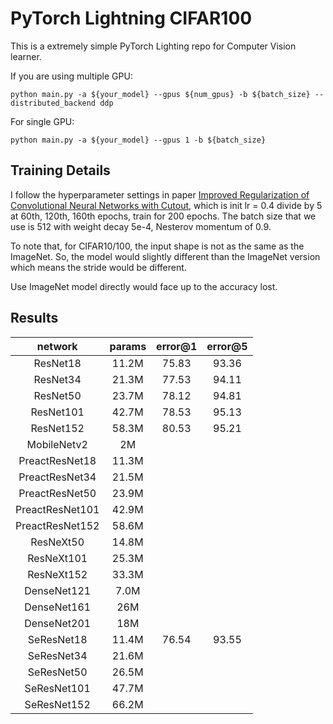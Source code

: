 # PyTorch Lightning CIFAR100

This is a extremely simple PyTorch Lighting repo for Computer Vision learner.

If you are using multiple GPU:

`python main.py -a ${your_model} --gpus ${num_gpus} -b ${batch_size} --distributed_backend ddp`

For single GPU:

`python main.py -a ${your_model} --gpus 1 -b ${batch_size} `

## Training Details

I follow the hyperparameter settings in paper [Improved Regularization of Convolutional Neural Networks with Cutout](https://arxiv.org/abs/1708.04552v2), which is init lr = 0.4 divide by 5 at 60th, 120th, 160th epochs, train for 200 epochs. The batch size that we use is 512 with weight decay 5e-4, Nesterov momentum of 0.9.

To note that, for CIFAR10/100, the input shape is not as the same as the ImageNet. 
So, the model would slightly different than the ImageNet version which means the stride would be different.

Use ImageNet model directly would face up to the accuracy lost.

## Results

|     network     | params | error@1 | error@5 |
| :-------------: | :----: | :-----: | :-----: |
|    ResNet18     | 11.2M  |  75.83  |  93.36  |
|    ResNet34     | 21.3M  |  77.53  |  94.11  |
|    ResNet50     | 23.7M  |  78.12  |  94.81  |
|    ResNet101    | 42.7M  |  78.53  |  95.13  |
|    ResNet152    | 58.3M  |  80.53  |  95.21  |
|   MobileNetv2   |   2M   |         |         |
| PreactResNet18  | 11.3M  |         |         |
| PreactResNet34  | 21.5M  |         |         |
| PreactResNet50  | 23.9M  |         |         |
| PreactResNet101 | 42.9M  |         |         |
| PreactResNet152 | 58.6M  |         |         |
|    ResNeXt50    | 14.8M  |         |         |
|   ResNeXt101    | 25.3M  |         |         |
|   ResNeXt152    | 33.3M  |         |         |
|   DenseNet121   |  7.0M  |         |         |
|   DenseNet161   |  26M   |         |         |
|   DenseNet201   |  18M   |         |         |
|   SeResNet18    | 11.4M  |  76.54  |  93.55  |
|   SeResNet34    | 21.6M  |         |         |
|   SeResNet50    | 26.5M  |         |         |
|   SeResNet101   | 47.7M  |         |         |
|   SeResNet152   | 66.2M  |         |         |